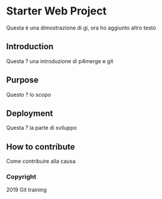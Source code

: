 # Starter Web Project
Questa è una dimostrazione di gi, ora ho aggiunto altro testo
## Introduction
Questa ? una introduzione di p4merge e git
## Purpose
Questo ? lo scopo
## Deployment
Questa ? la parte di sviluppo
## How to contribute
Come contribuire alla causa
### Copyright
2019 Git training